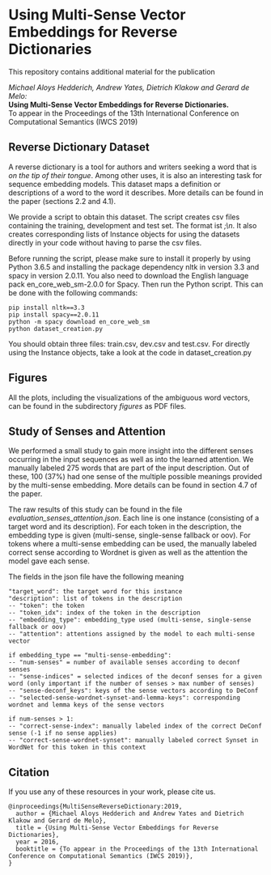 # Using Multi-Sense Vector Embeddings for Reverse Dictionaries

This repository contains additional material for the publication

*Michael Aloys Hedderich, Andrew Yates, Dietrich Klakow and Gerard de Melo:*  
**Using Multi-Sense Vector Embeddings for Reverse Dictionaries.**  
To appear in the Proceedings of the 13th International Conference on Computational Semantics (IWCS 2019)

## Reverse Dictionary Dataset
A reverse dictionary is a tool for authors and writers seeking a word that is *on the tip of their tongue*. Among other uses, it is also an interesting task for sequence embedding models. This dataset maps a definition or descriptions of a word to the word it describes. More details can be found in the paper (sections 2.2 and 4.1).

We provide a script to obtain this dataset. The script creates csv files containing the training, development and test set. The format ist *<target word>;<tokenized description>\n*. It also creates corresponding lists of Instance objects for using the datasets directly in your code without having to parse the csv files.

Before running the script, please make sure to install it properly by using Python 3.6.5 and installing the package dependency nltk in version 3.3 and spacy in version 2.0.11. You also need to download the English language pack en_core_web_sm-2.0.0 for Spacy. Then run the Python script. This can be done with the following commands:

```
pip install nltk==3.3
pip install spacy==2.0.11
python -m spacy download en_core_web_sm
python dataset_creation.py
```

You should obtain three files: train.csv, dev.csv and test.csv. For directly using the Instance objects, take a look at the code in dataset_creation.py

## Figures

All the plots, including the visualizations of the ambiguous word vectors, can be found in the subdirectory *figures* as PDF files.

## Study of Senses and Attention

We performed a small study to gain more insight into the different senses occurring in the input sequences as well as into the learned attention. We manually labeled 275 words that are part of the input description. Out of these, 100 (37%) had one sense of the multiple possible meanings provided by the multi-sense embedding. More details can be found in section 4.7 of the paper.

The raw results of this study can be found in the file *evaluation_senses_attention.json*. Each line is one instance (consisting of a target word and its description). For each token in the description, the embedding type is given (multi-sense, single-sense fallback or oov). For tokens where a multi-sense embedding can be used, the manually labeled correct sense according to Wordnet is given as well as the attention the model gave each sense.

The fields in the json file have the following meaning

```
"target_word": the target word for this instance
"description": list of tokens in the description
-- "token": the token
-- "token_idx": index of the token in the description
-- "embedding_type": embedding_type used (multi-sense, single-sense fallback or oov)
-- "attention": attentions assigned by the model to each multi-sense vector

if embedding_type == "multi-sense-embedding":
-- "num-senses" = number of available senses according to deconf senses
-- "sense-indices" = selected indices of the deconf senses for a given word (only important if the number of senses > max number of senses)
-- "sense-deconf_keys": keys of the sense vectors according to DeConf
-- "selected-sense-wordnet-synset-and-lemma-keys": corresponding wordnet and lemma keys of the sense vectors
                
if num-senses > 1:
-- "correct-sense-index": manually labeled index of the correct DeConf sense (-1 if no sense applies)
-- "correct-sense-wordnet-synset": manually labeled correct Synset in WordNet for this token in this context
```

## Citation

If you use any of these resources in your work, please cite us.

```
@inproceedings{MultiSenseReverseDictionary:2019,
  author = {Michael Aloys Hedderich and Andrew Yates and Dietrich Klakow and Gerard de Melo},
  title = {Using Multi-Sense Vector Embeddings for Reverse Dictionaries},
  year = 2016,
  booktitle = {To appear in the Proceedings of the 13th International Conference on Computational Semantics (IWCS 2019)},
}
```
